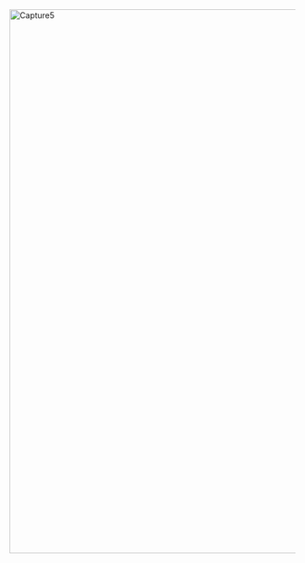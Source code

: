 
<img width="960" alt="Capture5" src="https://github.com/user-attachments/assets/882c8218-cdf1-4368-a9f0-e561191a875e">
